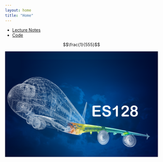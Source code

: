 ```yaml
---
layout: home
title: "Home"
---
```

* [Lecture Notes](./LectureNotes)
* [Code](./code)

$$\frac{1}{555}$$ 

<img src="https://raw.githubusercontent.com/matheuscfernandes/ES128/master/assets/CourseImage.png"
     alt="Markdown Monster icon"
     style="float: left; margin-right: 10px;" />